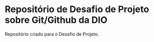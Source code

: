 # Repositório de Desafio  de Projeto sobre Git/Github da DIO
Repositório criado para o Desafio de Projeto.
